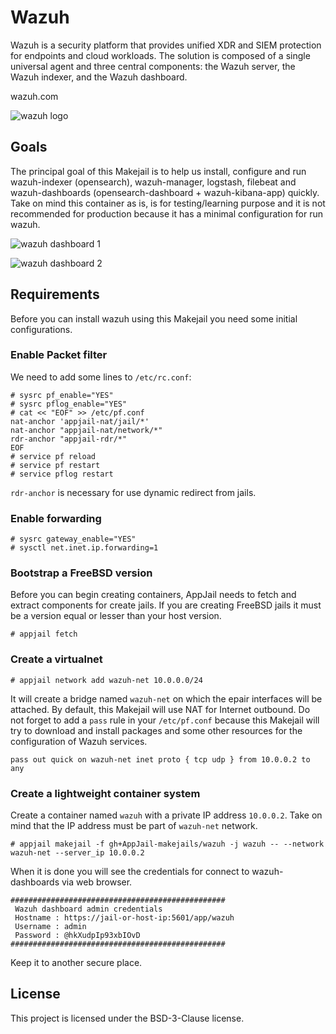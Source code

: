 # Wazuh

Wazuh is a security platform that provides unified XDR and SIEM protection for endpoints and cloud workloads. The solution is composed of a single universal agent and three central components: the Wazuh server, the Wazuh indexer, and the Wazuh dashboard.

wazuh.com

![wazuh logo](https://i.ibb.co/L1bqRk1/Wazuh.png)

## Goals

The principal goal of this Makejail is to help us install, configure and run wazuh-indexer (opensearch), wazuh-manager, logstash, filebeat and wazuh-dashboards (opensearch-dashboard + wazuh-kibana-app) quickly. Take on mind this container as is, is for testing/learning purpose and it is not recommended for production because it has a minimal configuration for run wazuh.

![wazuh dashboard 1](https://user-images.githubusercontent.com/11150989/204661974-141395d0-dda0-4573-8ea6-4d3b17ad2759.png)

![wazuh dashboard 2](https://user-images.githubusercontent.com/11150989/204662101-75880698-8cfd-4aa9-b0ac-e9bac011cd5c.png)

## Requirements

Before you can install wazuh using this Makejail you need some initial configurations.

### Enable Packet filter

We need to add some lines to `/etc/rc.conf`:

```console
# sysrc pf_enable="YES"
# sysrc pflog_enable="YES"
# cat << "EOF" >> /etc/pf.conf
nat-anchor 'appjail-nat/jail/*'
nat-anchor "appjail-nat/network/*"
rdr-anchor "appjail-rdr/*"
EOF
# service pf reload
# service pf restart
# service pflog restart
```

`rdr-anchor` is necessary for use dynamic redirect from jails.

### Enable forwarding

```console
# sysrc gateway_enable="YES"
# sysctl net.inet.ip.forwarding=1
```
### Bootstrap a FreeBSD version

Before you can begin creating containers, AppJail needs to fetch and extract components for create jails. If you are creating FreeBSD jails it must be a version equal or lesser than your host version.

```console
# appjail fetch
```

### Create a virtualnet

```console
# appjail network add wazuh-net 10.0.0.0/24
```

It will create a bridge named `wazuh-net` on which the epair interfaces will be attached. By default, this Makejail will use NAT for Internet outbound. Do not forget to add a `pass` rule in your `/etc/pf.conf` because this Makejail will try to download and install packages and some other resources for the configuration of Wazuh services.

```
pass out quick on wazuh-net inet proto { tcp udp } from 10.0.0.2 to any
```

### Create a lightweight container system

Create a container named `wazuh` with a private IP address `10.0.0.2`. Take on mind that the IP address must be part of `wazuh-net` network.

```console
# appjail makejail -f gh+AppJail-makejails/wazuh -j wazuh -- --network wazuh-net --server_ip 10.0.0.2
```

When it is done you will see the credentials for connect to wazuh-dashboards via web browser.

```
################################################ 
 Wazuh dashboard admin credentials                
 Hostname : https://jail-or-host-ip:5601/app/wazuh   
 Username : admin                                 
 Password : @hkXudpIp93xbIOvD                          
################################################
```

Keep it to another secure place.

## License

This project is licensed under the BSD-3-Clause license.

